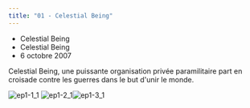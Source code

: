```yaml
---
title: "01 - Celestial Being"
---
```


* Celestial Being
* Celestial Being
* 6 octobre 2007


Celestial Being, une puissante organisation privée paramilitaire part en croisade contre les guerres dans le but d'unir le monde.


![ep1-1_1](/images/stories/saga/gundam00/episodes/s1/ep1-1_1.jpg) ![ep1-2_1](/images/stories/saga/gundam00/episodes/s1/ep1-2_1.jpg)![ep1-3_1](/images/stories/saga/gundam00/episodes/s1/ep1-3_1.jpg)